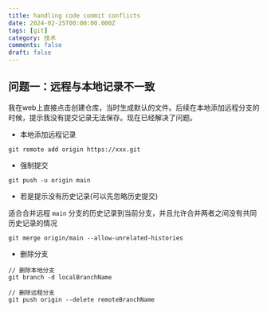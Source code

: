 ```yaml
---
title: handling code commit conflicts
date: 2024-02-25T00:00:00.000Z
tags: [git]
category: 技术
comments: false
draft: false
---
```


## 问题一：远程与本地记录不一致

我在web上直接点击创建仓库，当时生成默认的文件。后续在本地添加远程分支的时候，提示我没有提交记录无法保存。现在已经解决了问题。

- 本地添加远程记录

```shell
git remote add origin https://xxx.git
```

- 强制提交

```shell
git push -u origin main
```

- 若是提示没有历史记录(可以先忽略历史提交)

适合合并远程 `main` 分支的历史记录到当前分支，并且允许合并两者之间没有共同历史记录的情况

```shell
git merge origin/main --allow-unrelated-histories
```

- 删除分支

```shell
// 删除本地分支
git branch -d localBranchName

// 删除远程分支
git push origin --delete remoteBranchName
```
